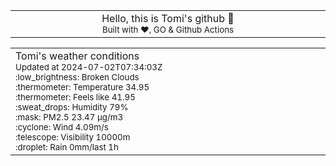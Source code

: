 
<div align="center">
<table>
<tbody>
<td align="center">
<img width="2000" height="0"><br>
Hello, this is Tomi's github 👋<br>
<sup>Built with ❤️, GO & Github Actions</sup><br>
<img width="2000" height="0">
</td>
</tbody>
</table>
</div>
<table>
<tbody>
<td align="left">
<img width="2000" height="0"><br>
Tomi's weather conditions<br>
<sup>Updated at 2024-07-02T07:34:03Z</sup><br>
<sup>:low_brightness: Broken Clouds</sup><br>
<sup>:thermometer: Temperature 34.95 </sup><br>
<sup>:thermometer: Feels like 41.95</sup><br>
<sup>:sweat_drops: Humidity 79%</sup><br>
<sup>:mask: PM2.5 23.47 μg/m3</sup><br>
<sup>:cyclone: Wind 4.09m/s </sup><br>
<sup>:telescope: Visibility 10000m </sup><br>
<sup>:droplet: Rain 0mm/last 1h </sup><br>
<img width="2000" height="0">
</td>
<td align="left">
<img width="2000" height="0"><br>
<br>
<img width="2000" height="0">
</td>
</tbody>
</table>
</div>
    